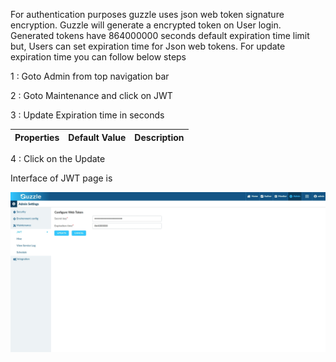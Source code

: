 For authentication purposes guzzle uses json web token signature encryption. Guzzle will generate a encrypted token on User login. Generated tokens have 864000000 seconds default expiration time limit but, Users can  set expiration time for Json web tokens. For update expiration time you can follow below steps

1 : Goto Admin from top navigation bar

2 : Goto Maintenance and click on JWT

3 : Update Expiration time in seconds

|Properties|Default Value|Description|
|--- |--- |--- |

4 : Click on the Update

Interface of JWT page is 

![image alt text](/img/docs/how-to-guides/administrator/maintenance/jwt_1.jpg)